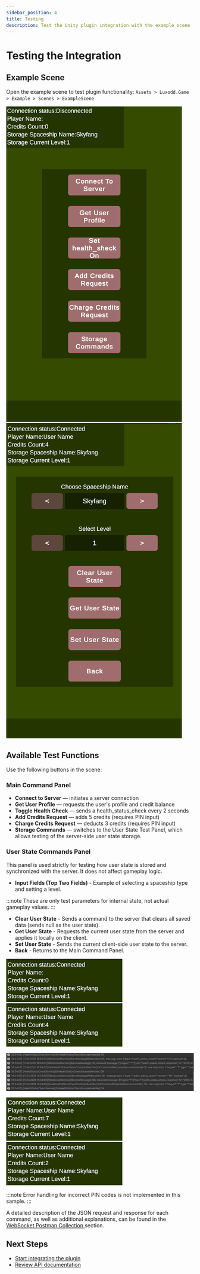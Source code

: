 ```yaml
---
sidebar_position: 4
title: Testing
description: Test the Unity plugin integration with the example scene
---
```


# Testing the Integration

## Example Scene
Open the example scene to test plugin functionality:
`Assets > Luxodd.Game > Example > Scenes > ExampleScene`

![Example Scene](./assets/image10.png)
![Example Scene UserState](./assets/image17.png)

## Available Test Functions
Use the following buttons in the scene:
### Main Command Panel
- **Connect to Server** — initiates a server connection
- **Get User Profile** — requests the user's profile and credit balance
- **Toggle Health Check** — sends a health_status_check every 2 seconds
- **Add Credits Request** — adds 5 credits (requires PIN input)
- **Charge Credits Request** — deducts 3 credits (requires PIN input)
- **Storage Commands** — switches to the User State Test Panel, which allows testing of the server-side user state storage.

### User State Commands Panel
This panel is used strictly for testing how user state is stored and synchronized with the server. It does not affect gameplay logic.
- **Input Fields (Top Two Fields)** - Example of selecting a spaceship type and setting a level. 

:::note
These are only test parameters for internal state, not actual gameplay values.
:::

- **Clear User State** - Sends a command to the server that clears all saved data (sends null as the user state).
- **Get User State** -  Requests the current user state from the server and applies it locally on the client.
- **Set User State** - Sends the current client-side user state to the server.
- **Back** - Returns to the Main Command Panel.



![Connect to Server Button](./assets/image12.png) 
![Get User Profile Button](./assets/image6.png)

![Toggle Health Check Button](./assets/image8.png)

![Add Credits Button](./assets/image5.png) 
![Charge Credits Button](./assets/image11.png)

:::note
Error handling for incorrect PIN codes is not implemented in this sample.
:::

A detailed description of the JSON request and response for each command, as well as additional explanations, can be found in the [WebSocket Postman Collection ](../websocket.mdx) section.

## Next Steps
- [Start integrating the plugin](./integration.md)
- [Review API documentation](./api-reference.md) 